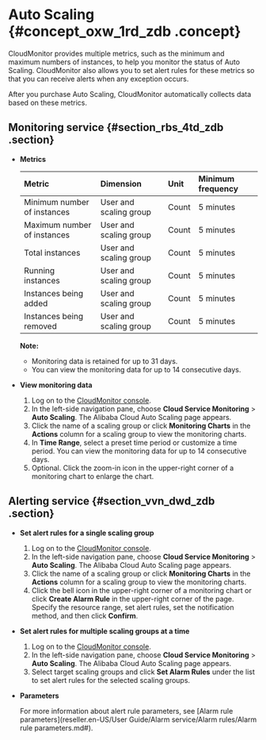 # Auto Scaling {#concept_oxw_1rd_zdb .concept}

CloudMonitor provides multiple metrics, such as the minimum and maximum numbers of instances, to help you monitor the status of Auto Scaling. CloudMonitor also allows you to set alert rules for these metrics so that you can receive alerts when any exception occurs.

After you purchase Auto Scaling, CloudMonitor automatically collects data based on these metrics.

## Monitoring service {#section_rbs_4td_zdb .section}

-   **Metrics** 

    |Metric|Dimension|Unit|Minimum frequency|
    |:-----|:--------|:---|:----------------|
    |Minimum number of instances|User and scaling group|Count|5 minutes|
    |Maximum number of instances|User and scaling group|Count|5 minutes|
    |Total instances|User and scaling group|Count|5 minutes|
    |Running instances|User and scaling group|Count|5 minutes|
    |Instances being added|User and scaling group|Count|5 minutes|
    |Instances being removed|User and scaling group|Count|5 minutes|

    **Note:** 

    -   Monitoring data is retained for up to 31 days.
    -   You can view the monitoring data for up to 14 consecutive days.
-   **View monitoring data** 
    1.  Log on to the [CloudMonitor console](https://partners-intl.console.aliyun.com/#/cms).
    2.  In the left-side navigation pane, choose **Cloud Service Monitoring** \> **Auto Scaling**. The Alibaba Cloud Auto Scaling page appears.
    3.  Click the name of a scaling group or click **Monitoring Charts** in the **Actions** column for a scaling group to view the monitoring charts.
    4.  In **Time Range**, select a preset time period or customize a time period. You can view the monitoring data for up to 14 consecutive days.
    5.  Optional. Click the zoom-in icon in the upper-right corner of a monitoring chart to enlarge the chart.

## Alerting service {#section_vvn_dwd_zdb .section}

-   **Set alert rules for a single scaling group** 
    1.  Log on to the [CloudMonitor console](https://partners-intl.console.aliyun.com/#/cms).
    2.  In the left-side navigation pane, choose **Cloud Service Monitoring** \> **Auto Scaling**. The Alibaba Cloud Auto Scaling page appears.
    3.  Click the name of a scaling group or click **Monitoring Charts** in the **Actions** column for a scaling group to view the monitoring charts.
    4.  Click the bell icon in the upper-right corner of a monitoring chart or click **Create Alarm Rule** in the upper-right corner of the page. Specify the resource range, set alert rules, set the notification method, and then click **Confirm**.
-   **Set alert rules for multiple scaling groups at a time** 
    1.  Log on to the [CloudMonitor console](https://partners-intl.console.aliyun.com/#/cms).
    2.  In the left-side navigation pane, choose **Cloud Service Monitoring** \> **Auto Scaling**. The Alibaba Cloud Auto Scaling page appears.
    3.  Select target scaling groups and click **Set Alarm Rules** under the list to set alert rules for the selected scaling groups.
-   **Parameters** 

    For more information about alert rule parameters, see [Alarm rule parameters](reseller.en-US/User Guide/Alarm service/Alarm rules/Alarm rule parameters.md#).


